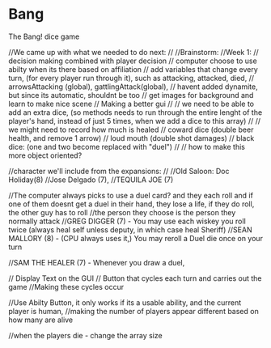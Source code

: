 # Bang
The Bang! dice game

//We came up with what we needed to do next: 
//
//Brainstorm: 
//Week 1: 
// decision making combined with player decision
// computer choose to use abilty when its there based on affiliation
// add variables that change every turn, (for every player run through it), such as attacking, attacked, died, 
// arrowsAttacking (global), gattlingAttack(global), 
// havent added dynamite, but since its automatic, shouldnt be too
// get images for background and learn to make nice scene
// Making a better gui
//
// we need to be able to add an extra dice, (so methods needs to run through the entire lenght of the player's hand, instead of just 5 times, when we add a dice to this array)
// 
// we might need to record how much is healed
// coward dice (double beer health, and remove 1 arrow)
// loud mouth (double shot damages)
// black dice: (one and two become replaced with "duel")
//
// how to make this more object oriented?



//character we'll include from the expansions:
//
//Old Saloon: Doc Holiday(8) 
//Jose Delgado (7), 
//TEQUILA JOE (7)

//The computer always picks to use a duel card? and they each roll and if one of them doesnt get a duel in their hand, they lose a life, if they do roll, the other guy has to roll
//the person they choose is the person they normally attack
//GREG DIGGER (7) - You may use each wiskey you roll twice (always heal self unless deputy, in which case heal Sheriff)
//SEAN MALLORY (8) - (CPU always uses it,) You may reroll a Duel die once on your turn

//SAM THE HEALER (7) - Whenever you draw a duel,  
 
// Display Text on the GUI
// Button that cycles each turn and carries out the game 
   //Making these cycles occur

//Use Abilty Button, it only works if its a usable ability, and the current player is human,
//making the number of players appear different based on how many are alive

//when the players die - change the array size
